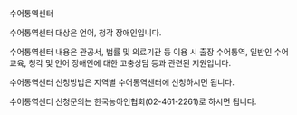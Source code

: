 수어통역센터

수어통역센터 대상은 언어, 청각 장애인입니다.

수어통역센터 내용은 관공서, 법률 및 의료기관 등 이용 시 출장 수어통역, 일반인 수어교육, 청각 및 언어 장애인에 대한 고충상담 등과 관련된 지원입니다.

수어통역센터 신청방법은 지역별 수어통역센터에 신청하시면 됩니다.

수어통역센터 신청문의는 한국농아인협회(02-461-2261)로 하시면 됩니다.